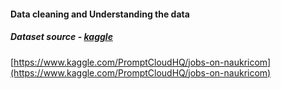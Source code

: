 #### Data cleaning and Understanding the data

##### Dataset source - [kaggle](www.kaggle.com)
  [https://www.kaggle.com/PromptCloudHQ/jobs-on-naukricom](https://www.kaggle.com/PromptCloudHQ/jobs-on-naukricom)
